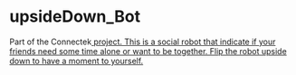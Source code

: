 # upsideDown_Bot
Part of the <a>Connectek<a href="https://github.com/PamelaAnne/SocialRobot"> project. This is a social robot that indicate if your friends need some time alone or want to be together. Flip the robot upside down to have a moment to yourself.
